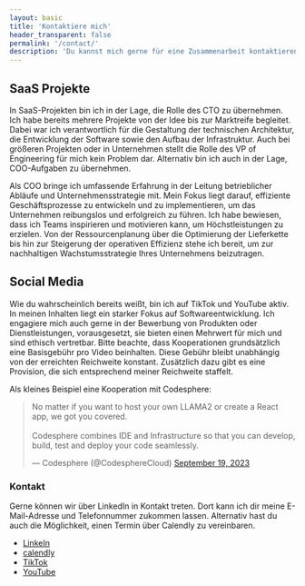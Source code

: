 ```yaml
---
layout: basic
title: 'Kontaktiere mich'
header_transparent: false
permalink: '/contact/'
description: 'Du kannst mich gerne für eine Zusammenarbeit kontaktieren. Derzeit stehe ich für neue SaaS-Projekte zur Verfügung, ebenso wie für Social Media Kooperationen.'
---
```


## SaaS Projekte

In SaaS-Projekten bin ich in der Lage, die Rolle des CTO zu übernehmen. Ich habe bereits mehrere Projekte von der Idee bis zur Marktreife begleitet. Dabei war ich verantwortlich für die Gestaltung der technischen Architektur, die Entwicklung der Software sowie den Aufbau der Infrastruktur. Auch bei größeren Projekten oder in Unternehmen stellt die Rolle des VP of Engineering für mich kein Problem dar. Alternativ bin ich auch in der Lage, COO-Aufgaben zu übernehmen.

Als COO bringe ich umfassende Erfahrung in der Leitung betrieblicher Abläufe und Unternehmensstrategie mit. Mein Fokus liegt darauf, effiziente Geschäftsprozesse zu entwickeln und zu implementieren, um das Unternehmen reibungslos und erfolgreich zu führen. Ich habe bewiesen, dass ich Teams inspirieren und motivieren kann, um Höchstleistungen zu erzielen. Von der Ressourcenplanung über die Optimierung der Lieferkette bis hin zur Steigerung der operativen Effizienz stehe ich bereit, um zur nachhaltigen Wachstumsstrategie Ihres Unternehmens beizutragen.

## Social Media

Wie du wahrscheinlich bereits weißt, bin ich auf TikTok und YouTube aktiv. In meinen Inhalten liegt ein starker Fokus auf Softwareentwicklung. Ich engagiere mich auch gerne in der Bewerbung von Produkten oder Dienstleistungen, vorausgesetzt, sie bieten einen Mehrwert für mich und sind ethisch vertretbar. Bitte beachte, dass Kooperationen grundsätzlich eine Basisgebühr pro Video beinhalten. Diese Gebühr bleibt unabhängig von der erreichten Reichweite konstant. Zusätzlich dazu gibt es eine Provision, die sich entsprechend meiner Reichweite staffelt.

Als kleines Beispiel eine Kooperation mit Codesphere:

<blockquote class="twitter-tweet"><p lang="en" dir="ltr">No matter if you want to host your own LLAMA2 or create a React app, we got you covered.<br><br>Codesphere combines IDE and Infrastructure so that you can develop, build, test and deploy your code seamlessly.</p>&mdash; Codesphere (@CodesphereCloud) <a href="https://twitter.com/CodesphereCloud/status/1704198450147991778?ref_src=twsrc%5Etfw">September 19, 2023</a></blockquote> <script async src="https://platform.twitter.com/widgets.js" charset="utf-8"></script>

### Kontakt

Gerne können wir über LinkedIn in Kontakt treten. Dort kann ich dir meine E-Mail-Adresse und Telefonnummer zukommen lassen. Alternativ hast du auch die Möglichkeit, einen Termin über Calendly zu vereinbaren.

-   [LinkeIn](https://www.linkedin.com/in/oliver-jessner/)
-   [calendly](https://calendly.com/oliverjessner/30min)
-   [TikTok](https://www.tiktok.com/@oliverjessner)
-   [YouTube](https://www.youtube.com/@oliverjessner)

